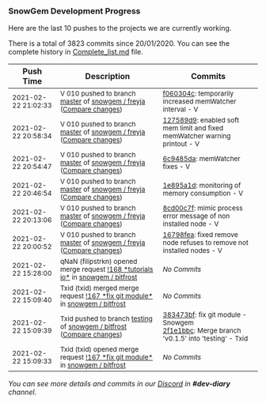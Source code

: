 
### SnowGem Development Progress

Here are the last 10 pushes to the projects we are currently working.

There is a total of 3823 commits since 20/01/2020. You can see the complete history in
 [Complete_list.md](Complete_list.md) file.

| Push Time | Description | Commits |
| --- | --- | --- |
| <sub>2021-02-22 21:02:33</sub> | <sub>V 010 pushed to branch [master](https://gitlab.com/snowgem/freyja/commits/master) of [snowgem / freyja](https://gitlab.com/snowgem/freyja) ([Compare changes](https://gitlab.com/snowgem/freyja/compare/127589d97e985d9b669b4888097bd0f4c725a406...f060304c8a519b0c5edd1098d70a959b098ebbf3))</sub> | <sub>[f060304c](https://gitlab.com/snowgem/freyja/-/commit/f060304c8a519b0c5edd1098d70a959b098ebbf3): temporarily increased memWatcher interval - V</sub> |
| <sub>2021-02-22 20:58:34</sub> | <sub>V 010 pushed to branch [master](https://gitlab.com/snowgem/freyja/commits/master) of [snowgem / freyja](https://gitlab.com/snowgem/freyja) ([Compare changes](https://gitlab.com/snowgem/freyja/compare/6c9485da0c669a674d28a4458c7b37f35e47006a...127589d97e985d9b669b4888097bd0f4c725a406))</sub> | <sub>[127589d9](https://gitlab.com/snowgem/freyja/-/commit/127589d97e985d9b669b4888097bd0f4c725a406): enabled soft mem limit and fixed memWatcher warning printout - V</sub> |
| <sub>2021-02-22 20:54:47</sub> | <sub>V 010 pushed to branch [master](https://gitlab.com/snowgem/freyja/commits/master) of [snowgem / freyja](https://gitlab.com/snowgem/freyja) ([Compare changes](https://gitlab.com/snowgem/freyja/compare/1e895a1de9333e93ce3c07f4b8d57b89cd9b4746...6c9485da0c669a674d28a4458c7b37f35e47006a))</sub> | <sub>[6c9485da](https://gitlab.com/snowgem/freyja/-/commit/6c9485da0c669a674d28a4458c7b37f35e47006a): memWatcher fixes - V</sub> |
| <sub>2021-02-22 20:46:54</sub> | <sub>V 010 pushed to branch [master](https://gitlab.com/snowgem/freyja/commits/master) of [snowgem / freyja](https://gitlab.com/snowgem/freyja) ([Compare changes](https://gitlab.com/snowgem/freyja/compare/8cd00c7fcb641a3c9e6ddb6ecd47018106d1b127...1e895a1de9333e93ce3c07f4b8d57b89cd9b4746))</sub> | <sub>[1e895a1d](https://gitlab.com/snowgem/freyja/-/commit/1e895a1de9333e93ce3c07f4b8d57b89cd9b4746): monitoring of memory consumption - V</sub> |
| <sub>2021-02-22 20:13:06</sub> | <sub>V 010 pushed to branch [master](https://gitlab.com/snowgem/freyja/commits/master) of [snowgem / freyja](https://gitlab.com/snowgem/freyja) ([Compare changes](https://gitlab.com/snowgem/freyja/compare/16798fea54480bbb69cd9714112c392790475781...8cd00c7fcb641a3c9e6ddb6ecd47018106d1b127))</sub> | <sub>[8cd00c7f](https://gitlab.com/snowgem/freyja/-/commit/8cd00c7fcb641a3c9e6ddb6ecd47018106d1b127): mimic process error message of non installed node - V</sub> |
| <sub>2021-02-22 20:00:52</sub> | <sub>V 010 pushed to branch [master](https://gitlab.com/snowgem/freyja/commits/master) of [snowgem / freyja](https://gitlab.com/snowgem/freyja) ([Compare changes](https://gitlab.com/snowgem/freyja/compare/6d476f7731145c1fd975008a3285207d126d8a94...16798fea54480bbb69cd9714112c392790475781))</sub> | <sub>[16798fea](https://gitlab.com/snowgem/freyja/-/commit/16798fea54480bbb69cd9714112c392790475781): fixed remove node refuses to remove not installed nodes - V</sub> |
| <sub>2021-02-22 15:28:00</sub> | <sub>qNaN (filipstrkn) opened merge request [\!168 \*tutorials io\*](https://gitlab.com/snowgem/bitfrost/-/merge_requests/168) in [snowgem / bitfrost](https://gitlab.com/snowgem/bitfrost)</sub> | <sub>_No Commits_</sub> |
| <sub>2021-02-22 15:09:40</sub> | <sub>Txid (txid) merged merge request [\!167 \*fix git module\*](https://gitlab.com/snowgem/bitfrost/-/merge_requests/167) in [snowgem / bitfrost](https://gitlab.com/snowgem/bitfrost)</sub> | <sub>_No Commits_</sub> |
| <sub>2021-02-22 15:09:39</sub> | <sub>Txid pushed to branch [testing](https://gitlab.com/snowgem/bitfrost/commits/testing) of [snowgem / bitfrost](https://gitlab.com/snowgem/bitfrost) ([Compare changes](https://gitlab.com/snowgem/bitfrost/compare/cca5586cc8684f416170b5900ee6926d3b9d47b7...2f1e1bbccf3f37ea21a93e16b145676651e71046))</sub> | <sub>[383473bf](https://gitlab.com/snowgem/bitfrost/-/commit/383473bff3eac87e3b4200b2c43dbddca0d32b7d): fix git module - Snowgem<br>[2f1e1bbc](https://gitlab.com/snowgem/bitfrost/-/commit/2f1e1bbccf3f37ea21a93e16b145676651e71046): Merge branch 'v0.1.5' into 'testing' - Txid</sub> |
| <sub>2021-02-22 15:09:33</sub> | <sub>Txid (txid) opened merge request [\!167 \*fix git module\*](https://gitlab.com/snowgem/bitfrost/-/merge_requests/167) in [snowgem / bitfrost](https://gitlab.com/snowgem/bitfrost)</sub> | <sub>_No Commits_</sub> |

_You can see more details and commits in our [Discord](https://discord.gg/zumGnbg) in **#dev-diary** channel._
